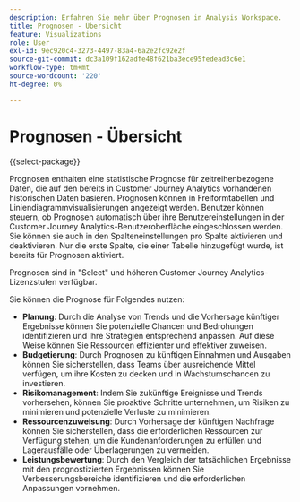 ```yaml
---
description: Erfahren Sie mehr über Prognosen in Analysis Workspace.
title: Prognosen - Übersicht
feature: Visualizations
role: User
exl-id: 9ec920c4-3273-4497-83a4-6a2e2fc92e2f
source-git-commit: dc3a109f162adfe48f621ba3ece95fedead3c6e1
workflow-type: tm+mt
source-wordcount: '220'
ht-degree: 0%

---
```


# Prognosen - Übersicht

{{select-package}}

Prognosen enthalten eine statistische Prognose für zeitreihenbezogene Daten, die auf den bereits in Customer Journey Analytics vorhandenen historischen Daten basieren. Prognosen können in Freiformtabellen und Liniendiagrammvisualisierungen angezeigt werden. Benutzer können steuern, ob Prognosen automatisch über ihre Benutzereinstellungen in der Customer Journey Analytics-Benutzeroberfläche eingeschlossen werden. Sie können sie auch in den Spalteneinstellungen pro Spalte aktivieren und deaktivieren. Nur die erste Spalte, die einer Tabelle hinzugefügt wurde, ist bereits für Prognosen aktiviert.

Prognosen sind in &quot;Select&quot; und höheren Customer Journey Analytics-Lizenzstufen verfügbar.

Sie können die Prognose für Folgendes nutzen:

* **Planung**: Durch die Analyse von Trends und die Vorhersage künftiger Ergebnisse können Sie potenzielle Chancen und Bedrohungen identifizieren und Ihre Strategien entsprechend anpassen. Auf diese Weise können Sie Ressourcen effizienter und effektiver zuweisen.
* **Budgetierung**: Durch Prognosen zu künftigen Einnahmen und Ausgaben können Sie sicherstellen, dass Teams über ausreichende Mittel verfügen, um ihre Kosten zu decken und in Wachstumschancen zu investieren.
* **Risikomanagement**: Indem Sie zukünftige Ereignisse und Trends vorhersehen, können Sie proaktive Schritte unternehmen, um Risiken zu minimieren und potenzielle Verluste zu minimieren.
* **Ressourcenzuweisung**: Durch Vorhersage der künftigen Nachfrage können Sie sicherstellen, dass die erforderlichen Ressourcen zur Verfügung stehen, um die Kundenanforderungen zu erfüllen und Lagerausfälle oder Überlagerungen zu vermeiden.
* **Leistungsbewertung**: Durch den Vergleich der tatsächlichen Ergebnisse mit den prognostizierten Ergebnissen können Sie Verbesserungsbereiche identifizieren und die erforderlichen Anpassungen vornehmen.
